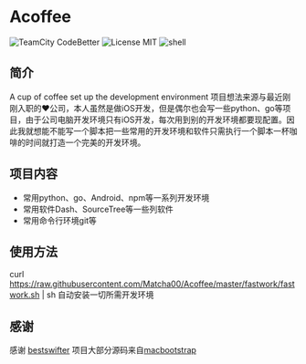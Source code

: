 # Acoffee



![TeamCity CodeBetter](https://img.shields.io/teamcity/codebetter/bt428.svg)
![License MIT](https://img.shields.io/apm/l/vim-mode.svg)
![shell](https://img.shields.io/badge/shell--brightgreen.svg)

## 简介

A cup of coffee set up the development environment
项目想法来源与最近刚刚入职的❤️公司，本人虽然是做iOS开发，但是偶尔也会写一些python、go等项目，由于公司电脑开发环境只有iOS开发，每次用到别的开发环境都要现配置。因此我就想能不能写一个脚本把一些常用的开发环境和软件只需执行一个脚本一杯咖啡的时间就打造一个完美的开发环境。

## 项目内容
* 常用python、go、Android、npm等一系列开发环境
* 常用软件Dash、SourceTree等一些列软件
* 常用命令行环境git等

## 使用方法

curl https://raw.githubusercontent.com/Matcha00/Acoffee/master/fastwork/fastwork.sh | sh 自动安装一切所需开发环境
## 感谢
感谢 [bestswifter](https://github.com/bestswifter) 项目大部分源码来自[macbootstrap](https://github.com/bestswifter/macbootstrap) 
